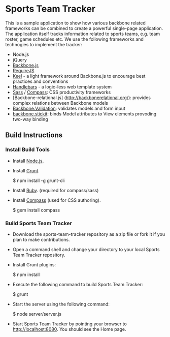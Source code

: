 # Sports Team Tracker

This is a sample application to show how various backbone related frameworks can be combined to create a powerful single-page application. The application itself tracks information related to sports teams, e.g. team roster, game schedules etc. We use the following frameworks and technogies to implement the tracker:

* Node.js
* jQuery
* [Backbone.js](http://backbonejs.org/)
* [RequireJS](http://requirejs.org/)
* [Keel](https://github.com/archfirst/keel) - a light framework around Backbone.js to encourage best practices and conventions
* [Handlebars](http://handlebarsjs.com/) - a logic-less web template system
* [Sass](http://sass-lang.com/) / [Compass](http://compass-style.org/): CSS productivity frameworks
* [Backbone-relational.js] (http://backbonerelational.org/): provides complex relations between Backbone models
* [Backbone.Validation](http://thedersen.com/projects/backbone-validation/): validates models and form input
* [backbone.stickit](http://nytimes.github.io/backbone.stickit/): binds Model attributes to View elements provoding two-way binding

## Build Instructions

### Install Build Tools
* Install [Node.js](http://nodejs.org/).
* Install [Grunt](https://github.com/gruntjs/grunt/wiki/Getting-started).

    $ npm install -g grunt-cli
* Install [Ruby](http://rubyinstaller.org/downloads/). (required for compass/sass)
* Install [Compass](http://compass-style.org/install/) (used for CSS authoring).

    $ gem install compass

### Build Sports Team Tracker
* Download the sports-team-tracker repository as a zip file or fork it if you plan to make contributions.
* Open a command shell and change your directory to your local Sports Team Tracker repository.
* Install Grunt plugins:

    $ npm install
* Execute the following command to build Sports Team Tracker:

    $ grunt
* Start the server using the following command:

    $ node server/server.js
* Start Sports Team Tracker by pointing your browser to [http://localhost:8080](http://localhost:8080). You should see the Home page.